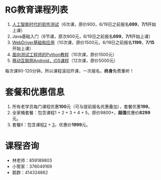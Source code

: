 # RG教育课程列表
1. [人工智能时代的软件测试](人工智能时代的软件测试.md)（6次课，原价900，6/19日之前报名**699**，**7/1**开始上课）
2. Java基础入门（6节课，原次900元，6/19日之前报名**699**，**7/1**开始上课）
3. [WebDriver基础和应用](WebDriver基础和应用.md)（10次课，原价1500元，6/19日之前报名**1199**，**7/15**开始上课）
4. [面向测试工程师的Python教程](面向测试工程师的Python教程.md)（10次课，原价1500元）
3. [移动互联网Android，iOS课程](移动互联网课程.md)（12次课，原价5000元）

每次课90-120分钟。所以课程滚动开课，一次报名，**终身**免费重听！

# 套餐和优惠信息
1. 所有老学员每门课程优惠**100**元（可与提前报名优惠叠加），套餐优惠**199**。
2. 全家桶套餐：包含课程1 + 2 + 3 + 4 + 5，原价9800+，**超值**优惠价**8299**元。
4. 套餐II：包含课程[2]() + [3](WebDriver基础和应用.md)，优惠价**1999**元。

# 课程咨询
- 林老师：859189803
- 小管家：376049169
- 鹅群：414324862
